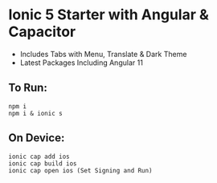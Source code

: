 # Ionic 5 Starter with Angular & Capacitor

- Includes Tabs with Menu, Translate & Dark Theme
- Latest Packages Including Angular 11

## To Run:

```
npm i
npm i & ionic s
```

## On Device:

```
ionic cap add ios
ionic cap build ios
ionic cap open ios (Set Signing and Run)
```

